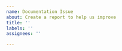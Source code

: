 ```yaml
---
name: Documentation Issue
about: Create a report to help us improve
title: ''
labels: ''
assignees: ''

---
```



